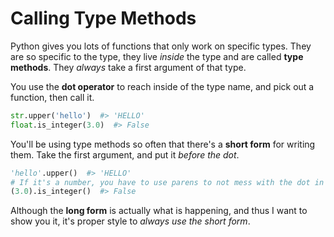 # Calling Type Methods

Python gives you lots of functions that only work on specific types.
They are so specific to the type, they live _inside_ the type and are called **type methods**.
They _always_ take a first argument of that type.

You use the **dot operator** to reach inside of the type name, and pick out a function, then call it.

```py
str.upper('hello')  #> 'HELLO'
float.is_integer(3.0)  #> False
```

You'll be using type methods so often that there's a **short form** for writing them.
Take the first argument, and put it _before the dot_.

```py
'hello'.upper()  #> 'HELLO'
# If it's a number, you have to use parens to not mess with the dot in floats.
(3.0).is_integer()  #> False
```

Although the **long form** is actually what is happening, and thus I want to show you it, it's proper style to _always use the short form_.
